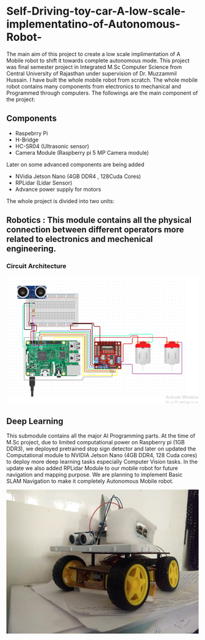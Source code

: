 # Self-Driving-toy-car-A-low-scale-implementatino-of-Autonomous-Robot-

The main aim of this project to create a low scale implimentation of A Mobile robot to shift it towards complete autonomous mode. This project was final semester project in Integrated M.Sc Computer Science from Central University of Rajasthan under supervision of Dr. Muzzammil Hussain. I have built the whole mobile robot from scratch. The whole mobile robot contains many components from electronics to mechanical and Programmed through computers. The followings are the main component of the project:

## Components
* Raspebrry Pi
* H-Bridge
* HC-SR04 (Ultrasonic sensor)
* Camera Module (Raspberry pi 5 MP Camera module)

Later on some advanced components are being added 
* NVidia Jetson Nano (4GB DDR4 , 128Cuda Cores)
* RPLidar (Lidar Sensor)
* Advance power supply for motors

The whole project is divided into two units:
## Robotics : This module contains all the physical connection between different operators more related to electronics and mechenical engineering.
### Circuit Architecture

<p align="center">
  <img src="https://raw.githubusercontent.com/BharatDadwaria/Self-Driving-toy-car-A-low-scale-implementatino-of-Autonomous-Robot-/master/sdc_circuit.PNG">
</p>

## Deep Learning
This submodule contains all the major AI Programming parts. At the time of M.Sc project, due to limited computational power on Raspberry pi (1GB DDR3), we deployed pretrained stop sign detector and later on updated the Computational module to NVIDIA Jetson Nano (4GB DDR4, 128 Cuda cores) to deploy more deep learning tasks especially Computer Vision tasks.
In the update we also added RPLidar Module to our mobile robot for future navigation and mapping purpose. We are planning to implement Basic SLAM Navigation to make it completely Autonomous Mobile robot.

<p align="center">
  <img src="https://github.com/BharatDadwaria/Self-Driving-toy-car-A-low-scale-implementatino-of-Autonomous-Robot-/blob/master/IMG_20190416_130608122.jpg?raw=true">
</p>

